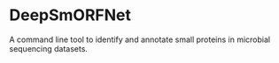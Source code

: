 # DeepSmORFNet
A command line tool to identify and annotate small proteins in microbial sequencing datasets.
